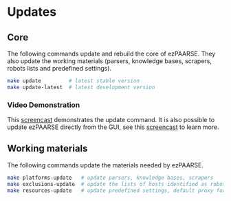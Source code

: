 # Updates #

## Core ##

The following commands update and rebuild the core of ezPAARSE. They also update the working materials (parsers, knowledge bases, scrapers, robots lists and predefined settings).

```bash
make update         # latest stable version
make update-latest  # latest development version
```

### Video Demonstration ###
This [screencast](https://www.youtube.com/watch?v=tNwUw_9IJCw) demonstrates the update command.
It is also possible to update ezPAARSE directly from the GUI, see this [screencast](https://www.youtube.com/watch?v=2tGUyAiw9no) to learn more.

## Working materials ##

The following commands update the materials needed by ezPAARSE.

```bash
make platforms-update   # update parsers, knowledge bases, scrapers
make exclusions-update  # update the lists of hosts identified as robots
make resources-update   # update predefined settings, default proxy formats
```
